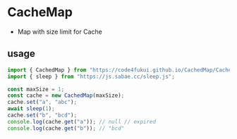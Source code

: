 # CacheMap

- Map with size limit for Cache

## usage

```js
import { CachedMap } from "https://code4fukui.github.io/CachedMap/CachedMap.js";
import { sleep } from "https://js.sabae.cc/sleep.js";

const maxSize = 1;
const cache = new CachedMap(maxSize);
cache.set("a", "abc");
await sleep(1);
cache.set("b", "bcd");
console.log(cache.get("a")); // null // expired
console.log(cache.get("b")); // "bcd"
```
